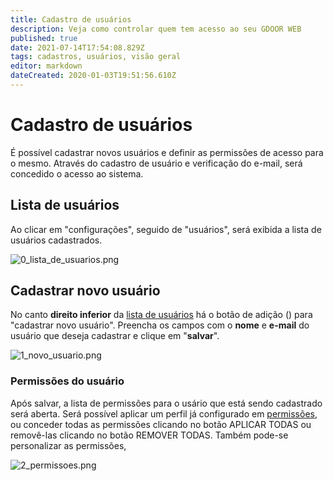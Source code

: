 ```yaml
---
title: Cadastro de usuários
description: Veja como controlar quem tem acesso ao seu GDOOR WEB
published: true
date: 2021-07-14T17:54:08.829Z
tags: cadastros, usuários, visão geral
editor: markdown
dateCreated: 2020-01-03T19:51:56.610Z
---
```


# Cadastro de usuários

É possível cadastrar novos usuários e definir as permissões de acesso para o mesmo.
Através do cadastro de usuário e verificação do e-mail, será concedido o acesso ao sistema.

## Lista de usuários

Ao clicar em "configurações", seguido de "usuários", será exibida a lista de usuários cadastrados.

![0_lista_de_usuarios.png](/config/usuários/0_lista_de_usuarios.png)

## Cadastrar novo usuário

No canto **direito inferior** da [lista de usuários](configurações/usuarios) há o botão de adição (<em class="mdi mdi-plus"></em>) para "cadastrar novo usuário".
Preencha os campos com o **nome** e **e-mail** do usuário que deseja cadastrar e clique em "**salvar**".

![1_novo_usuario.png](/config/usuários/1_novo_usuario.png)

### Permissões do usuário

Após salvar, a lista de permissões para o usário que está sendo cadastrado será aberta.
Será possível aplicar um perfil já configurado em [permissões](/configuracoes/permissoes), ou conceder todas as permissões clicando no botão <span class="mat-button mdi "> APLICAR TODAS</span> ou removê-las clicando no botão <span class="mat-button mdi "> REMOVER TODAS</span>.
Também pode-se personalizar as permissões, 

![2_permissoes.png](/config/usuários/2_permissoes.png)
